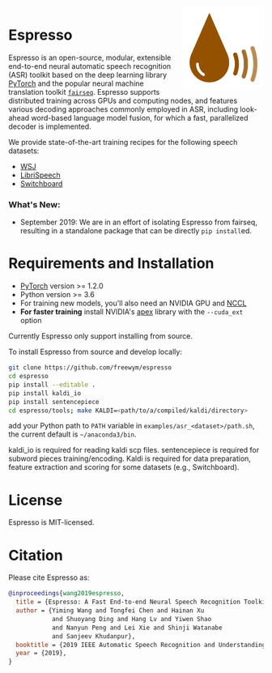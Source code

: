 <img src="espresso/espresso_logo.png" align="right" style="padding-left: 20px" height="160px" />

# Espresso

Espresso is an open-source, modular, extensible end-to-end neural automatic speech recognition (ASR) toolkit based on the deep learning library [PyTorch](https://github.com/pytorch/pytorch) and the popular neural machine translation toolkit [`fairseq`](https://github.com/pytorch/fairseq). Espresso supports distributed training across GPUs and computing nodes, and features various decoding approaches commonly employed in ASR, including look-ahead word-based language model fusion, for which a fast, parallelized decoder is implemented. 

We provide state-of-the-art training recipes for the following speech datasets:
 - [WSJ](https://github.com/freewym/espresso/tree/master/examples/asr_wsj)
 - [LibriSpeech](https://github.com/freewym/espresso/tree/master/examples/asr_librispeech)
 - [Switchboard](https://github.com/freewym/espresso/tree/master/examples/asr_swbd)

### What's New:

- September 2019: We are in an effort of isolating Espresso from fairseq, resulting in a standalone package that can be directly `pip install`ed.

# Requirements and Installation

* [PyTorch](http://pytorch.org/) version >= 1.2.0
* Python version >= 3.6
* For training new models, you'll also need an NVIDIA GPU and [NCCL](https://github.com/NVIDIA/nccl)
* **For faster training** install NVIDIA's [apex](https://github.com/NVIDIA/apex) library with the `--cuda_ext` option

Currently Espresso only support installing from source.

To install Espresso from source and develop locally:
```bash
git clone https://github.com/freewym/espresso
cd espresso
pip install --editable .
pip install kaldi_io
pip install sentencepiece
cd espresso/tools; make KALDI=<path/to/a/compiled/kaldi/directory>
```
add your Python path to `PATH` variable in `examples/asr_<dataset>/path.sh`, the current default is `~/anaconda3/bin`.

kaldi\_io is required for reading kaldi scp files. sentencepiece is required for subword pieces training/encoding.
Kaldi is required for data preparation, feature extraction and scoring for some datasets (e.g., Switchboard).

# License
Espresso is MIT-licensed.

# Citation

Please cite Espresso as:

```bibtex
@inproceedings{wang2019espresso,
  title = {Espresso: A Fast End-to-end Neural Speech Recognition Toolkit},
  author = {Yiming Wang and Tongfei Chen and Hainan Xu 
            and Shuoyang Ding and Hang Lv and Yiwen Shao 
            and Nanyun Peng and Lei Xie and Shinji Watanabe 
            and Sanjeev Khudanpur},
  booktitle = {2019 IEEE Automatic Speech Recognition and Understanding Workshop (ASRU)},
  year = {2019},
}
```
